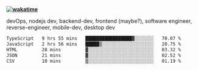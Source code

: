 **[![wakatime](https://wakatime.com/badge/user/87646243-158a-4241-a3cb-668e1fa2dbb8.svg)](https://wakatime.com/@87646243-158a-4241-a3cb-668e1fa2dbb8?style=plastic)**


devOps, nodejs dev, backend-dev, frontend (maybe?), software engineer, reverse-engineer, mobile-dev, desktop dev

<!--START_SECTION:waka-->

```txt
TypeScript   9 hrs 55 mins   █████████████████▓░░░░░░░   70.07 %
JavaScript   2 hrs 56 mins   █████▒░░░░░░░░░░░░░░░░░░░   20.75 %
HTML         28 mins         ▓░░░░░░░░░░░░░░░░░░░░░░░░   03.32 %
JSON         21 mins         ▓░░░░░░░░░░░░░░░░░░░░░░░░   02.52 %
CSV          10 mins         ▒░░░░░░░░░░░░░░░░░░░░░░░░   01.19 %
```

<!--END_SECTION:waka-->
